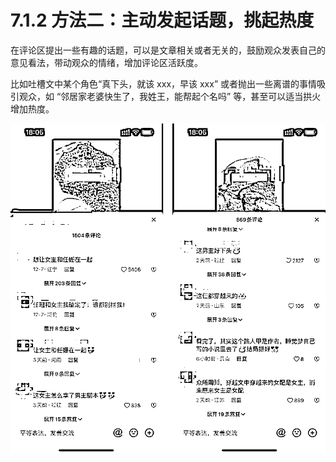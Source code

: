 # 7.1.2 方法二：主动发起话题，挑起热度

在评论区提出一些有趣的话题，可以是文章相关或者无关的，鼓励观众发表自己的意见看法，带动观众的情绪，增加评论区活跃度。

比如吐槽文中某个角色“真下头，就该 xxx，早该 xxx” 或者抛出一些离谱的事情吸引观众，如 “邻居家老婆快生了，我姓王，能帮起个名吗” 等，甚至可以适当拱火增加热度。

![](img/e844b26c4647ce78e44999681ce5605d.png)